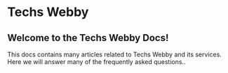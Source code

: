 # Techs Webby

## **Welcome to the Techs Webby Docs!**

This docs contains many articles related to Techs Webby and its services. Here we will answer many of the frequently asked questions..

